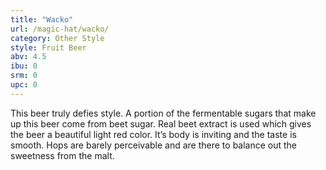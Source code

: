 ```yaml
---
title: "Wacko"
url: /magic-hat/wacko/
category: Other Style
style: Fruit Beer
abv: 4.5
ibu: 0
srm: 0
upc: 0
---
```

This beer truly defies style. A portion of the fermentable sugars that make up this beer come from beet sugar. Real beet extract is used which gives the beer a beautiful light red color. It’s body is inviting and the taste is smooth. Hops are barely perceivable and are there to balance out the sweetness from the malt.
